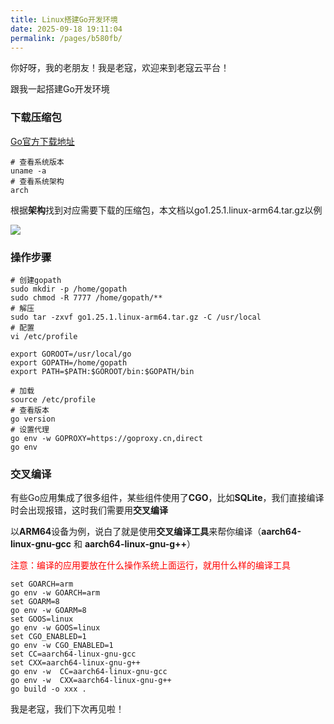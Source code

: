 ```yaml
---
title: Linux搭建Go开发环境
date: 2025-09-18 19:11:04
permalink: /pages/b580fb/
---
```


你好呀，我的老朋友！我是老寇，欢迎来到老寇云平台！

跟我一起搭建Go开发环境

### 下载压缩包

[Go官方下载地址](https://golang.google.cn/dl)

```shell
# 查看系统版本
uname -a
# 查看系统架构
arch
```
根据**架构**找到对应需要下载的压缩包，本文档以go1.25.1.linux-arm64.tar.gz以例

<img src="/img/Linux搭建Go开发环境/img.png"/>

### 操作步骤

```shell
# 创建gopath
sudo mkdir -p /home/gopath
sudo chmod -R 7777 /home/gopath/**
# 解压
sudo tar -zxvf go1.25.1.linux-arm64.tar.gz -C /usr/local
# 配置
vi /etc/profile

export GOROOT=/usr/local/go
export GOPATH=/home/gopath
export PATH=$PATH:$GOROOT/bin:$GOPATH/bin

# 加载
source /etc/profile
# 查看版本
go version
# 设置代理
go env -w GOPROXY=https://goproxy.cn,direct
go env
```

### 交叉编译

有些Go应用集成了很多组件，某些组件使用了**CGO**，比如**SQLite**，我们直接编译时会出现报错，这时我们需要用**交叉编译**

以**ARM64**设备为例，说白了就是使用**交叉编译工具**来帮你编译（**aarch64-linux-gnu-gcc** 和 **aarch64-linux-gnu-g++**）

<font color="red">注意：编译的应用要放在什么操作系统上面运行，就用什么样的编译工具</font>

```shell
set GOARCH=arm
go env -w GOARCH=arm
set GOARM=8
go env -w GOARM=8
set GOOS=linux
go env -w GOOS=linux
set CGO_ENABLED=1
go env -w CGO_ENABLED=1
set CC=aarch64-linux-gnu-gcc
set CXX=aarch64-linux-gnu-g++
go env -w  CC=aarch64-linux-gnu-gcc
go env -w  CXX=aarch64-linux-gnu-g++
go build -o xxx .
```

我是老寇，我们下次再见啦！
